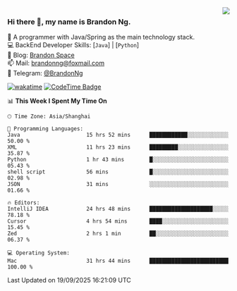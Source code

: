<img  align="right" src="https://github-readme-stats-brandon0824.vercel.app/api/top-langs/?username=brandon0824&layout=compact">

### Hi there 👋, my name is Brandon Ng.

🌱 A programmer with Java/Spring as the main technology stack.  
💻 BackEnd Developer Skills: [`Java`] | [`Python`]  
📝 Blog: [Brandon Space](https://blog.brandonng.cc)  
📫 Mail: brandonng@foxmail.com  
📰 Telegram: [@BrandonNg](https://t.me/BrandonNg24)  

[![wakatime](https://wakatime.com/badge/user/940cafbf-f9d5-4b24-9a07-19bb072f52bb.svg)](https://wakatime.com/@940cafbf-f9d5-4b24-9a07-19bb072f52bb)
[![CodeTime Badge](https://shields.jannchie.com/endpoint?style=plastic&color=&url=https%3A%2F%2Fapi.codetime.dev%2Fv3%2Fusers%2Fshield%3Fuid%3D128%26minutes%3D10080)](https://codetime.dev)

<!--START_SECTION:waka-->
📊 **This Week I Spent My Time On** 

```text
🕑︎ Time Zone: Asia/Shanghai

💬 Programming Languages: 
Java                     15 hrs 52 mins      ████████████░░░░░░░░░░░░░   50.00 % 
XML                      11 hrs 23 mins      █████████░░░░░░░░░░░░░░░░   35.87 % 
Python                   1 hr 43 mins        █░░░░░░░░░░░░░░░░░░░░░░░░   05.43 % 
shell script             56 mins             █░░░░░░░░░░░░░░░░░░░░░░░░   02.98 % 
JSON                     31 mins             ░░░░░░░░░░░░░░░░░░░░░░░░░   01.66 % 

🔥 Editors: 
IntelliJ IDEA            24 hrs 48 mins      ████████████████████░░░░░   78.18 % 
Cursor                   4 hrs 54 mins       ████░░░░░░░░░░░░░░░░░░░░░   15.45 % 
Zed                      2 hrs 1 min         ██░░░░░░░░░░░░░░░░░░░░░░░   06.37 % 

💻 Operating System: 
Mac                      31 hrs 44 mins      █████████████████████████   100.00 % 
```


 Last Updated on 19/09/2025 16:21:09 UTC
<!--END_SECTION:waka-->
